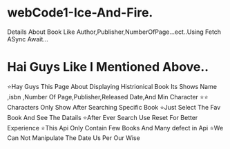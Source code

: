 # webCode1-Ice-And-Fire.
Details About Book Like Author,Publisher,NumberOfPage...ect..Using Fetch ASync Await...

# Hai Guys Like I Mentioned Above..

⭐Hay Guys This Page About Displaying Histrionical Book Its Shows Name ,isbn ,Number Of Page,Publisher,Released Date,And Min Character
⭐⭐ Characters Only Show After Searching Specific Book
⭐Just Select The Fav Book And See The Datails
⭐After Ever Search Use Reset For Better Experience
⭐This Api Only Contain Few Books And Many defect in Api
⭐We Can Not Manipulate The Date Us Per Our Wise
